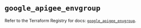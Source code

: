 # `google_apigee_envgroup`

Refer to the Terraform Registry for docs: [`google_apigee_envgroup`](https://registry.terraform.io/providers/hashicorp/google/6.39.0/docs/resources/apigee_envgroup).
